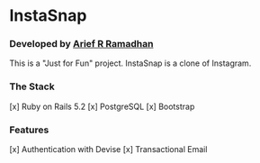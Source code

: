 # InstaSnap
### Developed by [Arief R Ramadhan](https://ariefrizky.com)

This is a "Just for Fun" project. InstaSnap is a clone of Instagram.

### The Stack
[x] Ruby on Rails 5.2
[x] PostgreSQL
[x] Bootstrap

### Features
[x] Authentication with Devise
[x] Transactional Email
